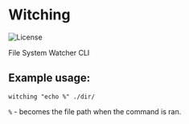 # Witching

<img src="https://img.shields.io/github/license/lzldev/witching" alt="License">

File System Watcher CLI

## Example usage:

`witching "echo %" ./dir/`

`%` - becomes the file path when the command is ran.

